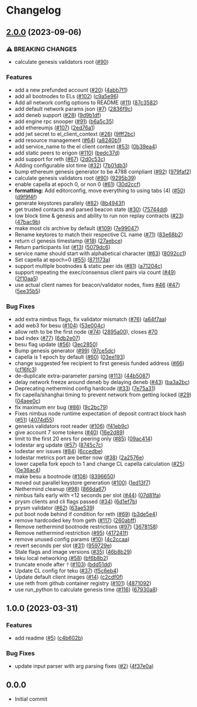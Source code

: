 # Changelog

## [2.0.0](https://github.com/kurtosis-tech/eth-network-package/compare/1.0.0...2.0.0) (2023-09-06)


### ⚠ BREAKING CHANGES

* calculate genesis validators root ([#90](https://github.com/kurtosis-tech/eth-network-package/issues/90))

### Features

* add a new prefunded account ([#20](https://github.com/kurtosis-tech/eth-network-package/issues/20)) ([4abb7f1](https://github.com/kurtosis-tech/eth-network-package/commit/4abb7f19cbf594996ae4c83c0a1b61e9e0c84dc1))
* add all bootnodes to ELs ([#102](https://github.com/kurtosis-tech/eth-network-package/issues/102)) ([c9a5e96](https://github.com/kurtosis-tech/eth-network-package/commit/c9a5e964e1c1c2caf27ea5e6f3c35cb3f9b8b6de))
* Add all network config options to README ([#11](https://github.com/kurtosis-tech/eth-network-package/issues/11)) ([87c3582](https://github.com/kurtosis-tech/eth-network-package/commit/87c3582f60cec29aff8f129dfc88a29b6a97dd6a))
* add default network params json ([#7](https://github.com/kurtosis-tech/eth-network-package/issues/7)) ([2836f9c](https://github.com/kurtosis-tech/eth-network-package/commit/2836f9c79b287fa62e5e9fa276e875ace5a623db))
* add deneb support ([#28](https://github.com/kurtosis-tech/eth-network-package/issues/28)) ([9d9b1df](https://github.com/kurtosis-tech/eth-network-package/commit/9d9b1df3e3abed6814304c1172cbede4c9209c7e))
* add engine rpc snooper ([#91](https://github.com/kurtosis-tech/eth-network-package/issues/91)) ([b6a5c35](https://github.com/kurtosis-tech/eth-network-package/commit/b6a5c350d6bd2ad563213cd75329d079b1608b15))
* add ethereumjs ([#107](https://github.com/kurtosis-tech/eth-network-package/issues/107)) ([2ed76a1](https://github.com/kurtosis-tech/eth-network-package/commit/2ed76a172c7088204a3771e8c723e5a9aa804608))
* add jwt secret to el_client_context ([#26](https://github.com/kurtosis-tech/eth-network-package/issues/26)) ([9fff2bc](https://github.com/kurtosis-tech/eth-network-package/commit/9fff2bc81e587539ecd68e7a46e1cfccf54edefe))
* add resource management ([#64](https://github.com/kurtosis-tech/eth-network-package/issues/64)) ([a8240b1](https://github.com/kurtosis-tech/eth-network-package/commit/a8240b1994c9cda8bfd1b5bf592acda22137c4e4))
* add service_name to the el client context ([#53](https://github.com/kurtosis-tech/eth-network-package/issues/53)) ([0b39ea4](https://github.com/kurtosis-tech/eth-network-package/commit/0b39ea4063af1c26de922cf5332ed636da981d43))
* add static peers to erigon ([#110](https://github.com/kurtosis-tech/eth-network-package/issues/110)) ([bedc37d](https://github.com/kurtosis-tech/eth-network-package/commit/bedc37dc9054c24566384ebdb1be9bdcb66075e3))
* add support for reth ([#67](https://github.com/kurtosis-tech/eth-network-package/issues/67)) ([2d0c53c](https://github.com/kurtosis-tech/eth-network-package/commit/2d0c53c462ce173024d2fb47f1420821c336318e))
* Adding configurable slot time ([#32](https://github.com/kurtosis-tech/eth-network-package/issues/32)) ([7b01db3](https://github.com/kurtosis-tech/eth-network-package/commit/7b01db3b1b3dce1c3a4457a0516b6049e5ff624d))
* bump ethereum genesis generator to be 4788 compliant ([#92](https://github.com/kurtosis-tech/eth-network-package/issues/92)) ([979faf2](https://github.com/kurtosis-tech/eth-network-package/commit/979faf2d525ddad786bc5f0742d78695a285b33b))
* calculate genesis validators root ([#90](https://github.com/kurtosis-tech/eth-network-package/issues/90)) ([9295b39](https://github.com/kurtosis-tech/eth-network-package/commit/9295b3997aef6678f670d5d99c5ca7e6ff64d281))
* enable capella at epoch 0, or non 0 ([#61](https://github.com/kurtosis-tech/eth-network-package/issues/61)) ([30d2ccf](https://github.com/kurtosis-tech/eth-network-package/commit/30d2ccf8feae4fadc859a19c4a0697f2659cc90b))
* **formatting:** Add editorconfig, move everything to using tabs (4) ([#50](https://github.com/kurtosis-tech/eth-network-package/issues/50)) ([d9f9f4f](https://github.com/kurtosis-tech/eth-network-package/commit/d9f9f4f3e913fc8ccbfd53797462dd586123a203))
* generate keystores parallely ([#82](https://github.com/kurtosis-tech/eth-network-package/issues/82)) ([8b4943f](https://github.com/kurtosis-tech/eth-network-package/commit/8b4943fb3854d2e93738779cf9f1a10eda1bb979))
* get trusted contacts and parsed beacon state ([#30](https://github.com/kurtosis-tech/eth-network-package/issues/30)) ([75744dd](https://github.com/kurtosis-tech/eth-network-package/commit/75744dd23b615e51e1a1bae57e62cd2de43ad268))
* low block time & genesis and ability to run non replay contracts ([#23](https://github.com/kurtosis-tech/eth-network-package/issues/23)) ([47bac9b](https://github.com/kurtosis-tech/eth-network-package/commit/47bac9b9d46bcafff7bb9b512f32de032133b382))
* make most cls archive by default ([#109](https://github.com/kurtosis-tech/eth-network-package/issues/109)) ([7e99047](https://github.com/kurtosis-tech/eth-network-package/commit/7e99047e01bd99a08ac72fcf5cca98f7d2a1b9f5))
* Rename keytores to match their respective CL name ([#71](https://github.com/kurtosis-tech/eth-network-package/issues/71)) ([83e68b2](https://github.com/kurtosis-tech/eth-network-package/commit/83e68b2de2a95c2401992eef30b340de38a84600))
* return cl genesis timestamp ([#18](https://github.com/kurtosis-tech/eth-network-package/issues/18)) ([27aebce](https://github.com/kurtosis-tech/eth-network-package/commit/27aebce80197722b461f14924e7e3a3c3bcf0230))
* Return participants list ([#13](https://github.com/kurtosis-tech/eth-network-package/issues/13)) ([5079dc6](https://github.com/kurtosis-tech/eth-network-package/commit/5079dc6cc01c0daedb1f83b509a1c01f48995181))
* service name should start with alphabetical character ([#63](https://github.com/kurtosis-tech/eth-network-package/issues/63)) ([8092cc1](https://github.com/kurtosis-tech/eth-network-package/commit/8092cc1dbad0f27766ea382c51a3cc84e3618269))
* Set capella at epoch=0 ([#55](https://github.com/kurtosis-tech/eth-network-package/issues/55)) ([871173a](https://github.com/kurtosis-tech/eth-network-package/commit/871173afd15e7f328e9f287288bade537da696c4))
* support multiple bootnodes & static peer ids ([#81](https://github.com/kurtosis-tech/eth-network-package/issues/81)) ([a71204c](https://github.com/kurtosis-tech/eth-network-package/commit/a71204c4ddd6cfacf7bf109e85aec506c917a58b))
* support repeating the exec/consensus client pairs via count ([#49](https://github.com/kurtosis-tech/eth-network-package/issues/49)) ([2f10aa5](https://github.com/kurtosis-tech/eth-network-package/commit/2f10aa5460502ef0efc148723e529ad082e02db8))
* use actual client names for beacon/validator nodes, fixes [#46](https://github.com/kurtosis-tech/eth-network-package/issues/46) ([#47](https://github.com/kurtosis-tech/eth-network-package/issues/47)) ([5ee35b5](https://github.com/kurtosis-tech/eth-network-package/commit/5ee35b5859acc321dc8306c745aadf1a758b90e6))


### Bug Fixes

* add extra nimbus flags, fix validator mismatch ([#76](https://github.com/kurtosis-tech/eth-network-package/issues/76)) ([a64f7aa](https://github.com/kurtosis-tech/eth-network-package/commit/a64f7aa8d8a96468cb6c5ab3a1872cd9ac0f4226))
* add web3 for besu ([#104](https://github.com/kurtosis-tech/eth-network-package/issues/104)) ([53e004c](https://github.com/kurtosis-tech/eth-network-package/commit/53e004cd01af3c9aac9a1d3296c777817db94f98))
* allow reth to be the first node ([#74](https://github.com/kurtosis-tech/eth-network-package/issues/74)) ([2895a00](https://github.com/kurtosis-tech/eth-network-package/commit/2895a00dc68d9959b913a62743a048be2bdb9509)), closes [#70](https://github.com/kurtosis-tech/eth-network-package/issues/70)
* bad index ([#77](https://github.com/kurtosis-tech/eth-network-package/issues/77)) ([6db2e07](https://github.com/kurtosis-tech/eth-network-package/commit/6db2e0791138cc093c178d14257c3c5d187d3ec1))
* besu flag update ([#56](https://github.com/kurtosis-tech/eth-network-package/issues/56)) ([3ec2850](https://github.com/kurtosis-tech/eth-network-package/commit/3ec28507d54c107c1304eaba43da8e479a82d7c8))
* Bump genesis generator ([#99](https://github.com/kurtosis-tech/eth-network-package/issues/99)) ([97ce5dc](https://github.com/kurtosis-tech/eth-network-package/commit/97ce5dccad6b531d34d76884a23767be1fb23787))
* capella is 1 epoch by default ([#60](https://github.com/kurtosis-tech/eth-network-package/issues/60)) ([03ee193](https://github.com/kurtosis-tech/eth-network-package/commit/03ee193a4e76ca7a731a431d818f3b0614215725))
* change suggested fee recipient to first genesis funded address ([#66](https://github.com/kurtosis-tech/eth-network-package/issues/66)) ([cf16fc3](https://github.com/kurtosis-tech/eth-network-package/commit/cf16fc3ba38b98fc313e08455769f489b725411c))
* de-duplicate extra-parameter parsing ([#113](https://github.com/kurtosis-tech/eth-network-package/issues/113)) ([44b5087](https://github.com/kurtosis-tech/eth-network-package/commit/44b5087bd6b47ee73a8a43c8911e1dad936f4c6c))
* delay network freeze around deneb by delaying deneb ([#43](https://github.com/kurtosis-tech/eth-network-package/issues/43)) ([ba3a2bc](https://github.com/kurtosis-tech/eth-network-package/commit/ba3a2bc249083d9a58327586802aa08f071d9745))
* Deprecating nethermind config hardcode ([#33](https://github.com/kurtosis-tech/eth-network-package/issues/33)) ([7e75a31](https://github.com/kurtosis-tech/eth-network-package/commit/7e75a31fae291688024c15cf075909717d54a397))
* fix capella/shanghai timing to prevent network from getting locked ([#29](https://github.com/kurtosis-tech/eth-network-package/issues/29)) ([04aee0c](https://github.com/kurtosis-tech/eth-network-package/commit/04aee0cb40cb61700426fbc80c8bedc50583e90d))
* fix maximum enr bug ([#86](https://github.com/kurtosis-tech/eth-network-package/issues/86)) ([9c2bc79](https://github.com/kurtosis-tech/eth-network-package/commit/9c2bc79da5273c7ca972a3ab55884e96bd1318f8))
* Fixes nimbus node runtime expectation of deposit contract block hash ([#51](https://github.com/kurtosis-tech/eth-network-package/issues/51)) ([4074d55](https://github.com/kurtosis-tech/eth-network-package/commit/4074d558af41fab9364d2be6591fced9d8e29235))
* genesis validators root reader ([#106](https://github.com/kurtosis-tech/eth-network-package/issues/106)) ([f41eb9c](https://github.com/kurtosis-tech/eth-network-package/commit/f41eb9c5bb4a437d6d6f2220be9953fb8ad076b1))
* give account 7 some tokens ([#40](https://github.com/kurtosis-tech/eth-network-package/issues/40)) ([16e2d89](https://github.com/kurtosis-tech/eth-network-package/commit/16e2d89ec706106c02ba7ad04d9d83dd74793607))
* limit to the first 20 enrs for peering only ([#85](https://github.com/kurtosis-tech/eth-network-package/issues/85)) ([09ac414](https://github.com/kurtosis-tech/eth-network-package/commit/09ac414c25c5a003e59ee101dd8bf9b3eb2e03f4))
* lodestar arg update ([#57](https://github.com/kurtosis-tech/eth-network-package/issues/57)) ([8745c7c](https://github.com/kurtosis-tech/eth-network-package/commit/8745c7c33f53f26b69b476890a909c77a17225f4))
* lodestar enr issues ([#84](https://github.com/kurtosis-tech/eth-network-package/issues/84)) ([6ccedbe](https://github.com/kurtosis-tech/eth-network-package/commit/6ccedbe1b9aa63db17febd88a857f1efd5c07d12))
* lodestar metrics port are better now ([#38](https://github.com/kurtosis-tech/eth-network-package/issues/38)) ([2a2576e](https://github.com/kurtosis-tech/eth-network-package/commit/2a2576ea41eeec30fa40eeb89c49a5ed6217a164))
* lower capella fork epoch to 1 and change CL capella calculation ([#25](https://github.com/kurtosis-tech/eth-network-package/issues/25)) ([0e36ac4](https://github.com/kurtosis-tech/eth-network-package/commit/0e36ac4f7463e7624f1599b61ab8fb9acdf6e9b3))
* make besu a bootnode ([#108](https://github.com/kurtosis-tech/eth-network-package/issues/108)) ([8396650](https://github.com/kurtosis-tech/eth-network-package/commit/83966505428715873d8206d40beba33095d0ed0a))
* moved out parallel keystore generation ([#100](https://github.com/kurtosis-tech/eth-network-package/issues/100)) ([1ed13f7](https://github.com/kurtosis-tech/eth-network-package/commit/1ed13f7c2aa4fb74a8b016a4330c1e2710341ff8))
* Nethermind cleanup ([#98](https://github.com/kurtosis-tech/eth-network-package/issues/98)) ([866da67](https://github.com/kurtosis-tech/eth-network-package/commit/866da67d9fad31f5ada2c33c3d6a30f2f085ed49))
* nimbus fails early with &lt;12 seconds per slot ([#44](https://github.com/kurtosis-tech/eth-network-package/issues/44)) ([07d81fa](https://github.com/kurtosis-tech/eth-network-package/commit/07d81fa0b5e5a2d71598da15033c07f1a07068b7))
* prysm clients and cli flags passed ([#34](https://github.com/kurtosis-tech/eth-network-package/issues/34)) ([6d1ef7b](https://github.com/kurtosis-tech/eth-network-package/commit/6d1ef7b8c0eceb438d9555baf986ce0052398b74))
* prysm validator ([#62](https://github.com/kurtosis-tech/eth-network-package/issues/62)) ([63ae539](https://github.com/kurtosis-tech/eth-network-package/commit/63ae5394cd4199f558f9067b6de5196f9c6da424))
* put boot node behind if condition for reth ([#69](https://github.com/kurtosis-tech/eth-network-package/issues/69)) ([b3de5e4](https://github.com/kurtosis-tech/eth-network-package/commit/b3de5e4f0c8030415ee2c28f6b21d6202e90ee30))
* remove hardcoded key from geth ([#117](https://github.com/kurtosis-tech/eth-network-package/issues/117)) ([260abff](https://github.com/kurtosis-tech/eth-network-package/commit/260abff1e64ea95ae3982b467ff07e1d2ea99bd5))
* Remove nethermind bootnode restrictions ([#97](https://github.com/kurtosis-tech/eth-network-package/issues/97)) ([3678158](https://github.com/kurtosis-tech/eth-network-package/commit/3678158805cd2a83111d8c72ac92742a92399ace))
* Remove nethermind restriction ([#95](https://github.com/kurtosis-tech/eth-network-package/issues/95)) ([417241f](https://github.com/kurtosis-tech/eth-network-package/commit/417241ffac7d72b608504fae1590250ecc3f11af))
* remove unused config params ([#10](https://github.com/kurtosis-tech/eth-network-package/issues/10)) ([4c2ccaa](https://github.com/kurtosis-tech/eth-network-package/commit/4c2ccaa8af5a5d4a855b572974c15b6a49f1b81a))
* revert seconds per slot ([#31](https://github.com/kurtosis-tech/eth-network-package/issues/31)) ([959729e](https://github.com/kurtosis-tech/eth-network-package/commit/959729e038ad4fee58bc3cdcbfe4ee5c00facb68))
* Stale flags and image versions ([#35](https://github.com/kurtosis-tech/eth-network-package/issues/35)) ([46b8b29](https://github.com/kurtosis-tech/eth-network-package/commit/46b8b293337b087fb9941afa673b713f820ddd61))
* teku local networking ([#58](https://github.com/kurtosis-tech/eth-network-package/issues/58)) ([bf6b8b2](https://github.com/kurtosis-tech/eth-network-package/commit/bf6b8b2eec816474643c2e829f5d8d04437861f2))
* truncate enode after `?` ([#103](https://github.com/kurtosis-tech/eth-network-package/issues/103)) ([bdd51dd](https://github.com/kurtosis-tech/eth-network-package/commit/bdd51dddcc4ac4ed95a78d9d39c68e6478593c1a))
* Update CL config for teku ([#37](https://github.com/kurtosis-tech/eth-network-package/issues/37)) ([f5c6eb4](https://github.com/kurtosis-tech/eth-network-package/commit/f5c6eb4c40e52e88842b27da8f8d09d9a452784a))
* Update default client images ([#14](https://github.com/kurtosis-tech/eth-network-package/issues/14)) ([c2cdf0f](https://github.com/kurtosis-tech/eth-network-package/commit/c2cdf0f886dc0060f76219e1e7b0e9b6a33d3c7d))
* use reth from github container registry ([#101](https://github.com/kurtosis-tech/eth-network-package/issues/101)) ([4871092](https://github.com/kurtosis-tech/eth-network-package/commit/4871092cdbee2773510f3bac71dc581e0d470e9b))
* use run_python to calculate genesis time ([#116](https://github.com/kurtosis-tech/eth-network-package/issues/116)) ([67930a8](https://github.com/kurtosis-tech/eth-network-package/commit/67930a82be964260e692583522ff2db36b2760b2))

## 1.0.0 (2023-03-31)

### Features

- add readme ([#5](https://github.com/kurtosis-tech/eth-network-package/issues/5)) ([c4b602b](https://github.com/kurtosis-tech/eth-network-package/commit/c4b602b84fc411fceb45cf632fd743376a2c4a2a))

### Bug Fixes

- update input parser with arg parsing fixes ([#2](https://github.com/kurtosis-tech/eth-network-package/issues/2)) ([4f37e0a](https://github.com/kurtosis-tech/eth-network-package/commit/4f37e0a9a02a5a2e9be192f7dab64a757c7ae652))

## 0.0.0

- Initial commit
